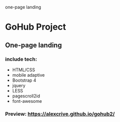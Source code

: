 one-page landing
# GoHub Project
## One-page landing

### include tech:

* HTML/CSS
* mobile adaptive
* Bootstrap 4 
* jquery 
* LESS 
* pagescroll2id 
* font-awesome

### Preview: https://alexcrive.github.io/gohub2/ 
